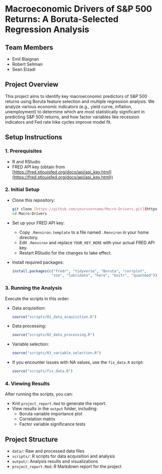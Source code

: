 # Macroeconomic Drivers of S&P 500 Returns: A Boruta-Selected Regression Analysis

## Team Members

* Emil Blaignan
* Robert Sellman
* Sean Eizadi

## Project Overview
This project aims to identify key macroeconomic predictors of S&P 500 returns using Boruta feature selection and multiple regression analysis. We analyze various economic indicators (e.g., yield curve, inflation, unemployment) to determine which are most statistically significant in predicting S&P 500 returns, and how factor variables like recession indicators and Fed rate hike cycles improve model fit.

## Setup Instructions

### 1. Prerequisites

* R and RStudio
* FRED API key (obtain from [https://fred.stlouisfed.org/docs/api/api_key.html](https://fred.stlouisfed.org/docs/api/api_key.html))

### 2. Initial Setup

* Clone this repository:
    ```bash
    git clone [https://github.com/yourusername/Macro-Drivers.git](https://github.com/yourusername/Macro-Drivers.git)
    cd Macro-Drivers
    ```
* Set up your FRED API key:
    * Copy `.Renviron.template` to a file named `.Renviron` in your home directory.
    * Edit `.Renviron` and replace `YOUR_KEY_HERE` with your actual FRED API key.
    * Restart RStudio for the changes to take effect.

* Install required packages:
    ```r
    install.packages(c("fredr", "tidyverse", "Boruta", "corrplot", 
                      "zoo", "lubridate", "here", "knitr", "quantmod"))
    ```

### 3. Running the Analysis
Execute the scripts in this order:

* Data acquisition:
    ```r
    source("scripts/01_data_acquisition.R")
    ```
* Data processing:
    ```r
    source("scripts/02_data_processing.R")
    ```
* Variable selection:
    ```r
    source("scripts/03_variable_selection.R")
    ```

* If you encounter issues with NA values, use the `fix_data.R` script:
    ```r
    source("scripts/fix_data.R")
    ```

### 4. Viewing Results
After running the scripts, you can:

* Knit `project_report.Rmd` to generate the report.
* View results in the `output` folder, including:
    * Boruta variable importance plot
    * Correlation matrix
    * Factor variable significance tests

## Project Structure

* `data/`: Raw and processed data files
* `scripts/`: R scripts for data acquisition and analysis
* `output/`: Analysis results and visualizations
* `project_report.Rmd`: R Markdown report for the project
